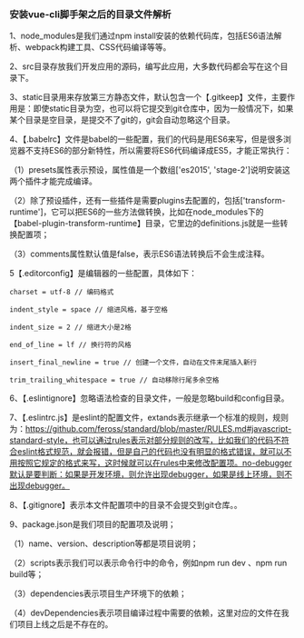 ### 安装vue-cli脚手架之后的目录文件解析


1、node_modules是我们通过npm install安装的依赖代码库，包括ES6语法解析、webpack构建工具、CSS代码编译等等。

2、src目录存放我们开发应用的源码，编写此应用，大多数代码都会写在这个目录下。

3、static目录用来存放第三方静态文件，默认包含一个【.gitkeep】文件，主要作用是：即使static目录为空，也可以将它提交到git仓库中，因为一般情况下，如果某个目录是空目录，是提交不了git的，git会自动忽略这个目录。

4、【.babelrc】文件是babel的一些配置，我们的代码是用ES6来写，但是很多浏览器不支持ES6的部分新特性，所以需要将ES6代码编译成ES5，才能正常执行：

（1）presets属性表示预设，属性值是一个数组['es2015', 'stage-2']说明安装这两个插件才能完成编译。

（2）除了预设插件，还有一些插件是需要plugins去配置的，包括['transform-runtime']，它可以把ES6的一些方法做转换，比如在node_modules下的【babel-plugin-transform-runtime】目录，它里边的definitions.js就是一些转换配置项；

（3）comments属性默认值是false，表示ES6语法转换后不会生成注释。

5【.editorconfig】是编辑器的一些配置，具体如下：

```
charset = utf-8 // 编码格式

indent_style = space // 缩进风格，基于空格

indent_size = 2 // 缩进大小是2格

end_of_line = lf // 换行符的风格

insert_final_newline = true // 创建一个文件，自动在文件末尾插入新行

trim_trailing_whitespace = true // 自动移除行尾多余空格
```

6、【.eslintignore】忽略语法检查的目录文件，一般是忽略build和config目录。

7、【.eslintrc.js】是eslint的配置文件，extands表示继承一个标准的规则，规则为：https://github.com/feross/standard/blob/master/RULES.md#javascript-standard-style，也可以通过rules表示对部分规则的改写，比如我们的代码不符合eslint格式规范，就会报错，但是自己的代码也没有明显的格式错误，就可以不用按照它规定的格式来写，这时候就可以在rules中来修改配置项。no-debugger默认是要判断：如果是开发环境，则允许出现debugger，如果是线上环境，则不出现debugger。

8、【.gitignore】表示本文件配置项中的目录不会提交到git仓库。。

9、package.json是我们项目的配置项及说明；

（1）name、version、description等都是项目说明；

（2）scripts表示我们可以表示命令行中的命令，例如npm run dev 、npm run build等；

（3）dependencies表示项目生产环境下的依赖；

（4）devDependencies表示项目编译过程中需要的依赖，这里对应的文件在我们项目上线之后是不存在的。
